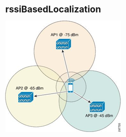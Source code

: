 # rssiBasedLocalization

![deneme](https://github.com/CagriYonca/rssiBasedLocalization/blob/master/rssi.jpg?raw=true)
